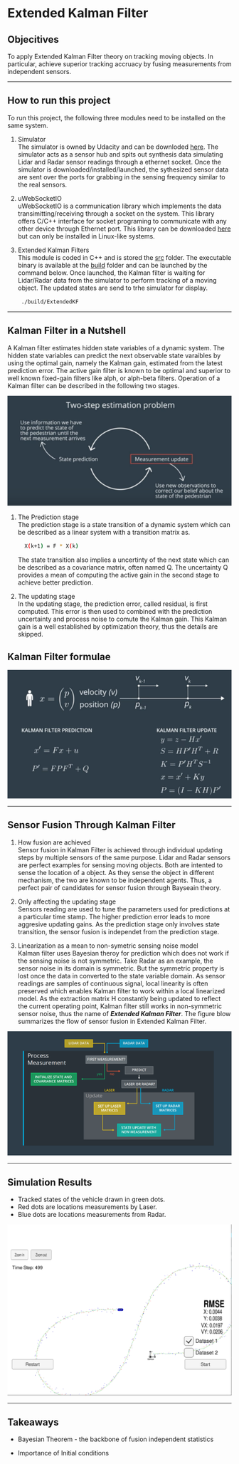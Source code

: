 # Extended Kalman Filter

[//]: # (Image References)

[image0]: ./Docs/kalman_filter_cycles.png "Kalman filter cycle"
[image1]: ./Docs/kalman_filter_formula.png "Kalman Filter formula"
[image2]: ./Docs/sensor_fusion.png "flow of sensor fusion"
[image3]: ./Docs/simulation_result_1.png "simulation result-1"


## Objecitives

To apply Extended Kalman Filter theory on tracking moving objects. In particular, achieve superior tracking accruacy by fusing measurements from independent sensors.

---

## How to run this project

To run this project, the following three modules need to be installed on the same system.
1. Simulator <BR>
The simulator is owned by Udacity and can be downloded [here](https://github.com/udacity/self-driving-car-sim/releases). The simulator acts as a sensor hub and spits out synthesis data simulating Lidar and Radar sensor readings through a ethernet socket. Once the simulator is downloaded/installed/launched, the sythesized sensor data are sent over the ports for grabbing in the sensing frequency similar to the real sensors.
2. uWebSocketIO <BR>
uWebSocketIO is a communication library which implements the data transimitting/receiving through a socket on the system.  This library offers C/C++ interface for socket programing to communicate with any other device through Ethernet port. This library can be downloaded [here](https://github.com/uNetworking/uWebSockets) but can only be installed in Linux-like systems.
3. Extended Kalman Filters <BR>
This module is coded in C++ and is stored the [src](./src) folder. The executable binary is available at the [build](./build) folder and can be launched by the command below. Once launched, the Kalman filter is waiting for Lidar/Radar data from the simulator to perform tracking of a moving object. The updated states are send to trhe simulator for display.

     ```sh
      ./build/ExtendedKF
     ```

---

## Kalman Filter in a Nutshell


A Kalman filter estimates hidden state variables of a dynamic system. The hidden state variables can predict the next observable state varaibles by using the optimal gain, namely the Kalman gain, estimated from the latest prediction error. The active gain filter is known to be optimal and superior to well known fixed-gain filters like alph, or alph-beta filters. Operation of a Kalman filter can be described in the following two stages.

![alt text][image0]

1. The Prediction stage<BR>
  The prediction stage is a state transition of a dynamic system which can be described as a linear system with a transition matrix as.  

    ```sh
      X(k+1) = F * X(k)
    ```
   The state transition also implies a uncertinty of the next state which can be described as a covariance matrix, often named Q. The uncertainty Q provides a mean of computing the active gain in the second stage to achieve better prediction.

2. The updating stage <BR>
  In the updating stage, the prediction error, called residual, is first computed. This error is then used to combined with the prediction uncertainty and process noise to comute the Kalman gain. This Kalman gain is a well established by optimization theory, thus the details are skipped. <BR>

## Kalman Filter formulae

![alt text][image1]

---

## Sensor Fusion Through Kalman Filter

1. How fusion are achieved <BR> 
  Sensor fusion in Kalman Filter is achieved through individual updating steps by multiple sensors of the same purpose. Lidar and Radar sensors are perfect examples for sensing moving objects. Both are intented to sense the location of a object. As they sense the object in different mechanism, the two are known to be independent agents. Thus, a perfect pair of candidates for sensor fusion through Bayseain theory.  

2. Only affecting the updating stage <BR>
  Sensors reading are used to tune the parameters used for predictions at a particular time stamp. The higher prediction error leads to more aggresive updating gains. As the prediction stage only involves state transition, the sensor fusion is independet from the prediction stage.

3. Linearization as a mean to non-symetric sensing noise model <BR>
  Kalman filter uses Bayesian theroy for prediction which does not work if the sensing noise is not symmetric.  Take Radar as an example, the sensor noise in its domain is symmetric. But the symmetric property is lost once the data in converted to the state variable domain. As sensor readings are samples of continuous signal, local linearity is often preserved which enables Kalman filter to work within a local linearized model. As the extraction matrix H constantly being updated to reflect the current operating point, Kalman filter still works in non-symmetric sensor noise, thus the name of **_Extended Kalman Filter_**. The figure blow summarizes the flow of sensor fusion in Extended Kalman Filter.

![alt text][image2]


---
## Simulation Results

* Tracked states of the vehicle drawn in green dots.
* Red dots are locations measurements by Laser.
* Blue dots are locations measurements from Radar.


![alt text][image3]

---
## Takeaways

* Bayesian Theorem - the backbone of fusion independent statistics

* Importance of Initial conditions

